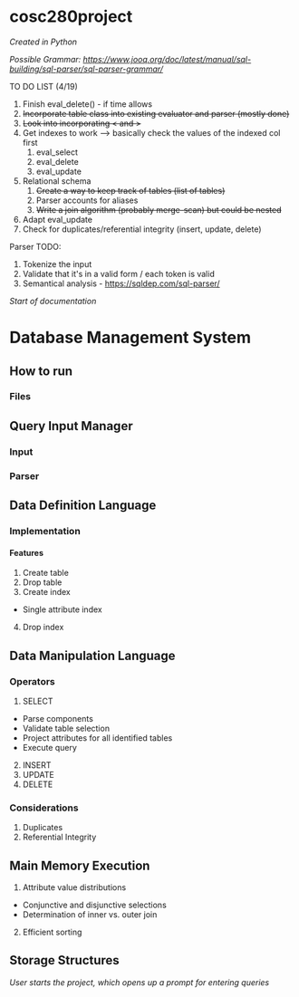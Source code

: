 # cosc280project
*Created in Python*

*Possible Grammar: https://www.jooq.org/doc/latest/manual/sql-building/sql-parser/sql-parser-grammar/*

TO DO LIST (4/19)
  1. Finish eval_delete() - if time allows
  2. ~~Incorporate table class into existing evaluator and parser (mostly done)~~
  3. ~~Look into incorporating < and >~~
  4. Get indexes to work --> basically check the values of the indexed col first
      1. eval_select
      3. eval_delete
      4. eval_update  
  5. Relational schema
      1. ~~Create a way to keep track of tables (list of tables)~~
      2. Parser accounts for aliases
      3. ~~Write a join algorithm (probably merge-scan) but could be nested~~
  6. Adapt eval_update
  7. Check for duplicates/referential integrity (insert, update, delete)

Parser TODO:
  1. Tokenize the input
  2. Validate that it's in a valid form / each token is valid
  3. Semantical analysis - https://sqldep.com/sql-parser/

*Start of documentation*

# Database Management System

## How to run

### Files

## Query Input Manager

### Input

### Parser

## Data Definition Language

### Implementation

#### Features
  1. Create table
  2. Drop table
  3. Create index
  * Single attribute index
  4. Drop index

## Data Manipulation Language

### Operators
  1. SELECT
  * Parse components
  * Validate table selection
  * Project attributes for all identified tables
  * Execute query
  2. INSERT
  3. UPDATE
  4. DELETE

### Considerations
  1. Duplicates
  2. Referential Integrity

## Main Memory Execution

  1. Attribute value distributions
  * Conjunctive and disjunctive selections
  * Determination of inner vs. outer join
  2. Efficient sorting

## Storage Structures



*User starts the project, which opens up a prompt for entering queries*
